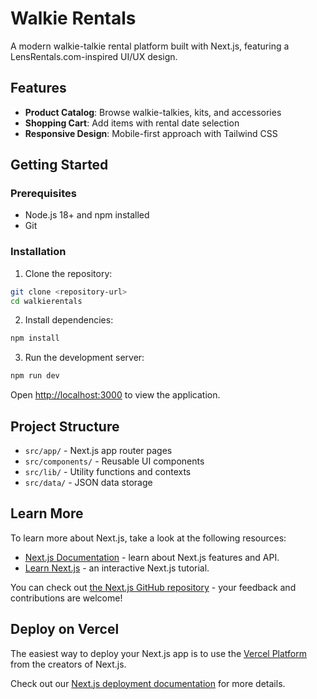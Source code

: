 # Walkie Rentals

A modern walkie-talkie rental platform built with Next.js, featuring a LensRentals.com-inspired UI/UX design.

## Features

- **Product Catalog**: Browse walkie-talkies, kits, and accessories
- **Shopping Cart**: Add items with rental date selection
- **Responsive Design**: Mobile-first approach with Tailwind CSS

## Getting Started

### Prerequisites

- Node.js 18+ and npm installed
- Git

### Installation

1. Clone the repository:
```bash
git clone <repository-url>
cd walkierentals
```

2. Install dependencies:
```bash
npm install
```

3. Run the development server:
```bash
npm run dev
```

Open [http://localhost:3000](http://localhost:3000) to view the application.

## Project Structure

- `src/app/` - Next.js app router pages
- `src/components/` - Reusable UI components
- `src/lib/` - Utility functions and contexts
- `src/data/` - JSON data storage

## Learn More

To learn more about Next.js, take a look at the following resources:

- [Next.js Documentation](https://nextjs.org/docs) - learn about Next.js features and API.
- [Learn Next.js](https://nextjs.org/learn) - an interactive Next.js tutorial.

You can check out [the Next.js GitHub repository](https://github.com/vercel/next.js) - your feedback and contributions are welcome!

## Deploy on Vercel

The easiest way to deploy your Next.js app is to use the [Vercel Platform](https://vercel.com/new?utm_medium=default-template&filter=next.js&utm_source=create-next-app&utm_campaign=create-next-app-readme) from the creators of Next.js.

Check out our [Next.js deployment documentation](https://nextjs.org/docs/app/building-your-application/deploying) for more details.
